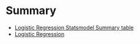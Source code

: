 # Summary

* [Logistic Regression Statsmodel Summary table](./content/Logistic%20Regression%20Statsmodel%20Summary%20table.md)
* [Logistic Regression](./content/Logistic%20Regression.md)

